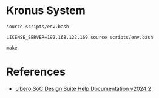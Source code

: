 # Kronus System

```shell
source scripts/env.bash
```

```shell
LICENSE_SERVER=192.168.122.169 source scripts/env.bash
```

```shell
make
```

# References

- [Libero SoC Design Suite Help Documentation v2024.2](https://onlinedocs.microchip.com/oxy/GUID-AFCB5DCC-964F-4BE7-AA46-C756FA87ED7B-en-US-14/index.html)
